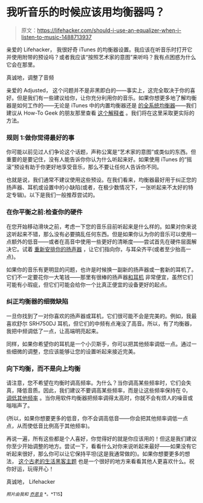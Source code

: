 # 我听音乐的时候应该用均衡器吗？

> 原文：<https://lifehacker.com/should-i-use-an-equalizer-when-i-listen-to-music-1488713937>

亲爱的 Lifehacker，
我很好奇 iTunes 的均衡器设置。我应该在听音乐时打开它并使用附带的预设吗？或者我应该“按照艺术家的意图”来听吗？我有点困惑为什么它会在那里。



真诚地，调整了音频

亲爱的 Adjusted，
这个问题并不是非黑即白的——事实上，这完全取决于你的喜好。但是我们有一些建议给你，让你充分利用你的音乐。如果你想更多地了解均衡器是如何工作的——无论是 iTunes 中的内置均衡器还是 [的全系统均衡器](https://lifehacker.com/how-to-equalize-your-computer-for-itunes-spotify-and-5993636)——我们建议从 How-To Geek 的朋友那里查看 [这个解释者](http://www.howtogeek.com/59467/htg-explains-what-is-an-equalizer-and-how-does-it-work/) 。我们将在这里采取更实际的方法。

### 规则 1:做你觉得最好的事

你可能以前见过人们争论这个话题，声称公寓是“艺术家的意图”或类似的东西。但重要的是要记住，没有人能告诉你你认为什么听起来好。如果使用 iTunes 的“摇滚”预设有助于你更好地享受音乐，那么不要让任何人告诉你不同。

也就是说，我们通常不建议使用这些预设。在我们看来，均衡器最好用于纠正您的扬声器、耳机或设置中的小缺陷(或者，在极少数情况下，一张听起来不太好的特定专辑)。以下是我们一般推荐尝试的。

### 在你平衡之前:检查你的硬件

在您开始移动滑块之前，考虑一下您的音乐目前听起来是什么样的。如果对你来说这听起来不错，那么没有必要搞乱任何东西。但是如果你认为你的音乐可以使用一点额外的低音——或者在高音中使用一些更好的清晰度——尝试首先在硬件层面解决它。试着 [重新安排你的扬声器](https://lifehacker.com/speaker-placement-rules-for-achieving-optimum-sound-5592215) ，让它们指向你，与耳朵齐平(或者至少抬高一点)。

如果你的音乐有更明显的问题，也许是时候换一副新的扬声器或一套新的耳机了。它们不一定要花你一大笔钱——那里有很棒的扬声器[和耳机](https://lifehacker.com/the-best-headphones-you-can-buy-under-20-1480550409) 非常便宜，虽然它们可能有小瑕疵，但它们可能会给你一个比真正便宜的设备更好的起点。

### 纠正均衡器的细微缺陷

一旦你找到了一对你喜欢的扬声器或耳机，它们很可能不会是完美的。例如，我最喜欢舒尔 SRH750DJ 耳机，但它们的中频有点淹没了高音。所以，有了均衡器，我把中频调低了一点，让高端明亮起来。

同样，如果你希望你的耳机是一个小贝斯手，你可以把其他频率调低一点。通过一些细微的调整，您应该能够让您的设置听起来接近完美。

### 向下均衡，而不是向上均衡

请注意，您不希望在均衡时调高频率。为什么？当你调高某些频率时，它们会失真，降低音质。因此，我们建议不要调高某些频率，而是让这些频率保持在 0， [调低其他频率](https://lifehacker.com/equalize-your-sound-levels-down-not-up-for-better-qua-5993784) 。当你用软件均衡器把频率调得太高时，你就不会有烦人的噪音或嗡嗡声了。

(所以，如果你想要更多的低音，你不会调高低音——你会把其他频率调低一点点，从而使低音比例高于其他频率)。

再说一遍，所有这些都是个人喜好，你觉得好的就是你应该用的！但这是我们建议你至少开始调整的地方。尝试一下，看看什么对你来说听起来最好——如果没有它听起来很好，那么你可以让它保持平坦(这是我通常做的)。如果你想要更多的想法， [这个古老的生活黑客主题](https://lifehacker.com/how-do-you-adjust-and-perfect-the-eq-on-your-music-5910254) 也是一个很好的地方来看看其他人更喜欢什么。祝你好运，玩得开心！

真诚地，
Lifehacker

<small>*照片由我和*</small> [<small>*乔恩 B*</small>](http://www.flickr.com/photos/7655955@N07/6869042806) <small>*。*T15】</small>
